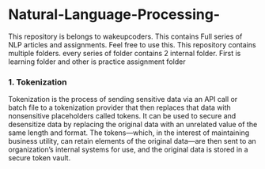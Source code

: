 # Natural-Language-Processing-
This repository is belongs to wakeupcoders. This contains Full series of NLP articles and assignments. Feel free to use this.
This repository contains multiple folders. every series of folder contains 2 internal folder. First is learning folder and other is practice assignment folder<br>

<h3>1. Tokenization</h3>
Tokenization is the process of sending sensitive data via an API call or batch file to a tokenization provider that then replaces that data with nonsensitive placeholders called tokens. It can be used to secure and desensitize data by replacing the original data with an unrelated value of the same length and format. The tokens—which, in the interest of maintaining business utility, can retain elements of the original data—are then sent to an organization’s internal systems for use, and the original data is stored in a secure token vault.

<br>
